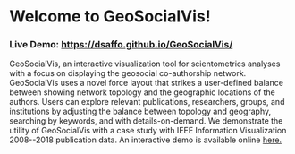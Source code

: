 # Welcome to GeoSocialVis!
### Live Demo: https://dsaffo.github.io/GeoSocialVis/
GeoSocialVis, an interactive visualization tool for scientometrics analyses with a focus on displaying the geosocial co-authorship network. GeoSocialVis uses a novel force layout that strikes a user-defined balance between showing network topology and the geographic locations of the authors. Users can explore relevant publications, researchers, groups, and institutions by adjusting the balance between topology and geography, searching by keywords, and with details-on-demand. We demonstrate the utility of GeoSocialVis with a case study with IEEE Information Visualization  2008--2018 publication data. An interactive demo is available online [here.](https://dsaffo.github.io/GeoSocialVis/)
